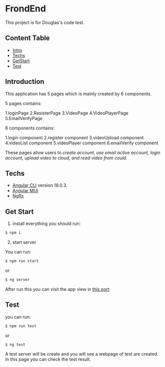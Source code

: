 # FrondEnd

This project is for Douglas's code test.

## Content Table

- [Intro](#introduction)
- [Techs](#techs)
- [GetStart](#get-start)
- [Test](#test)

## Introduction

This application has 5 pages which is mainly created by 6 components.

5 pages contains:

1.loginPage 2.ResisterPage 3.VideoPage 4.VideoPlayerPage 5.EmailVerifyPage

6 components contains:

1.login component 2.register component 3.videoUpload component 4.videoList component 5.videoPlayer component
6.emailVerify component

These pages allow users to _create account, use email active account, login account, upload video to cloud, and read video from could._

## Techs

- [Angular CLI](https://github.com/angular/angular-cli) version 18.0.3.
- [Angular MUI](https://github.com/angular/components)
- [NgRx](https://github.com/ngrx)

## Get Start

1. install everything
   you should run:

```bash
$ npm i
```

2. start server

You can run:

```bash
$ npm run start
```

or

```bash
$ ng server
```

After run this you can visit the app view in [this port](http://localhost:4200/)

## Test

you can run:

```bash
$ npm run test
```

or

```bash
$ ng test
```

A test server will be create and you will see a webpage of test are created.
In this page you can check the test result.
